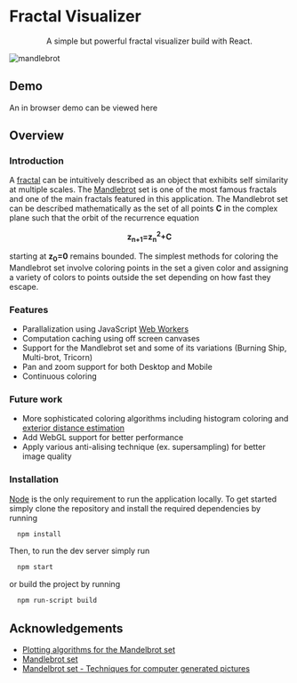 
# Fractal Visualizer

<p align="center">
A simple but powerful fractal visualizer build with React.
</p>


![mandlebrot](https://user-images.githubusercontent.com/40302054/130337421-941c3da8-d56a-40f0-a6d3-9ac7ed9dea40.png)

## Demo
An in browser demo can be viewed here

## Overview

### Introduction

A [fractal](https://mathworld.wolfram.com/Fractal.html) can be intuitively described as an object that exhibits self similarity at multiple scales.
The [Mandlebrot](https://mathworld.wolfram.com/MandelbrotSet.html) set is one of the most famous fractals and one of the main fractals featured in this application.
The Mandlebrot set can be described mathematically as the set of all points <strong>C</strong> in the complex plane such that the orbit of the recurrence equation
<p align="center"><strong>z<sub>n+1</sub>=z<sub>n</sub><sup>2</sup>+C</strong></p>
starting at <strong>z<sub>0</sub>=0</strong> remains bounded. The simplest methods for coloring the Mandlebrot set involve coloring points in the set a given color and
assigning a variety of colors to points outside the set depending on how fast they escape.

### Features
  * Parallalization using JavaScript [Web Workers](https://developer.mozilla.org/en-US/docs/Web/API/Web_Workers_API/Using_web_workers)
  * Computation caching using off screen canvases 
  * Support for the Mandlebrot set and some of its variations (Burning Ship, Multi-brot, Tricorn)
  * Pan and zoom support for both Desktop and Mobile
  * Continuous coloring
### Future work
  * More sophisticated coloring algorithms including histogram coloring and [exterior distance estimation](https://en.wikibooks.org/wiki/Fractals/Iterations_in_the_complex_plane/demm)
  * Add WebGL support for better performance
  * Apply various anti-alising technique (ex. supersampling) for better image quality

### Installation
  [Node](https://nodejs.org/en/) is the only requirement to run the application locally. To get started simply clone the repository and install the required dependencies by running 
  ```bash
    npm install
  ```
  Then, to run the dev server simply run
  ```bash
    npm start
  ```
  or build the project by running
  ```bash
    npm run-script build
  ```



## Acknowledgements
* [Plotting algorithms for the Mandelbrot set](https://en.wikipedia.org/wiki/Plotting_algorithms_for_the_Mandelbrot_set)
* [Mandlebrot set](https://en.wikipedia.org/wiki/Mandelbrot_set)
* [Mandelbrot set - Techniques for computer generated pictures](https://www.math.univ-toulouse.fr/~cheritat/wiki-draw/index.php/Mandelbrot_set)
